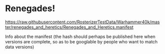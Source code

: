 # Renegades!

https://raw.githubusercontent.com/RosterizerTestData/Warhammer40k/master/renegades_and_heretics/Renegades_and_Heretics.manifest

Info about the manifest (the hash should perhaps be published here when versions are complete, so as to be googlable by people who want to match data versions)
